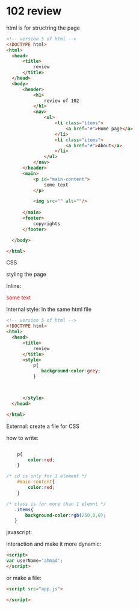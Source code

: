 # 102 review


html is for structring the page
```html
<!-- version 5 of html -->
<!DOCTYPE html>
<html>
  <head>
      <title>
          review
      </title>
  </head>
  <body>
      <header>
          <h1>
              review of 102
          </h1>
          <nav>
              <ul>
                  <li class="items">
                      <a href="#">Home page</a>
                  </li>
                  <li class="items">
                      <a href="#">About</a>
                  </li>
              </ul>
          </nav>
      </header>
      <main>
          <p id="main-content">
              some text
          </p>

          <img src="" alt=""/>
          
      </main>
      <footer>
          copyrights
      </footer>

  </body>

</html>

```

CSS 

styling the page

Inline:

<p style="color:red;">some text</p>


Internal style:
In the same html file


```html
<!-- version 5 of html -->
<!DOCTYPE html>
<html>
  <head>
      <title>
          review
      </title>
      <style>
          p{
             background-color:grey; 
          }



      </style>
  </head>

</html>

```


External:
create a file for CSS
<!DOCTYPE html>
<html>
  <head>
      <title>
          review
      </title>
      <link rel="stylesheet" href="style.css">

  </head>

</html>


how to write:

```css

    p{
        color:red;
    }

/* id is only for 1 element */
    #main-content{
        color:red;
    }

/* class is for more than 1 elemnt */
   .items{
       background-color:rgb(250,0,0);
   }


```



javascript:

interaction and make it more dynamic:

```html
<script>
var userName='ahmad';
</script>
```

or make a file:

```html
<script src="app.js">

</script>
```